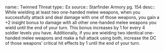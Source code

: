 name:: Twinned Threat 
type:: Ex
source:: Starfinder Armory pg. 154
desc:: While wielding at least two one-handed melee weapons, when you successfully attack and deal damage with one of those weapons, you gain a +2 insight bonus to damage with all other one-handed melee weapons you wield until the end of your turn. This bonus increases by 1 for every 4 soldier levels you have. Additionally, if you are wielding two identical one-handed melee weapons and make a full attack using both, increase the DC of those weapons’ critical hit effects by 1 until the end of your turn.

